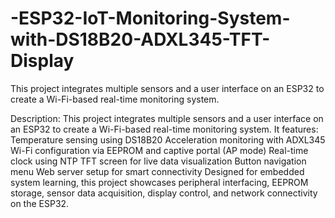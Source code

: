 # -ESP32-IoT-Monitoring-System-with-DS18B20-ADXL345-TFT-Display
This project integrates multiple sensors and a user interface on an ESP32 to create a Wi-Fi-based real-time monitoring system. 

Description:
This project integrates multiple sensors and a user interface on an ESP32 to create a Wi-Fi-based real-time monitoring system. It features:
Temperature sensing using DS18B20
Acceleration monitoring with ADXL345
Wi-Fi configuration via EEPROM and captive portal (AP mode)
Real-time clock using NTP
TFT screen for live data visualization
Button navigation menu
Web server setup for smart connectivity
Designed for embedded system learning, this project showcases peripheral interfacing, EEPROM storage, sensor data acquisition, display control, and network connectivity on the ESP32.

